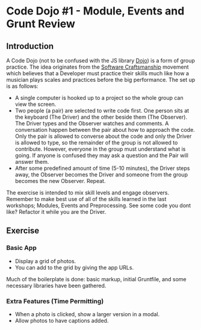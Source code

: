 Code Dojo #1 - Module, Events and Grunt Review
==============================================

Introduction
------------

A Code Dojo (not to be confused with the JS library [Dojo](http://dojotoolkit.org/)) is a form of group practice. The idea originates from the [Software Craftsmanship](http://cleancoder.posterous.com/software-craftsmanship-things-wars-commandmen) movement which believes that a Developer must practice their skills much like how a musician plays scales and practices before the big performance. The set up is as follows:

* A single computer is hooked up to a project so the whole group can view the screen.
* Two people (a pair) are selected to write code first. One person sits at the keyboard (The Driver) and the other beside them (The Observer). The Driver types and the Observer watches and comments. A conversation happen between the pair about how to approach the code. Only the pair is allowed to converse about the code and only the Driver is allowed to type, so the remainder of the group is not allowed to contribute. However, everyone in the group must understand what is going. If anyone is confused they may ask a question and the Pair will answer them.
* After some predefined amount of time (5-10 minutes), the Driver steps away, the Observer becomes the Driver and someone from the group becomes the new Observer. Repeat.

The exercise is intended to mix skill levels and engage observers. Remember to make best use of all of the skills learned in the last workshops; Modules, Events and Preprocessing. See some code you dont like? Refactor it while you are the Driver.

Exercise
--------

### Basic App

* Display a grid of photos. 
* You can add to the grid by giving the app URLs. 

Much of the boilerplate is done: basic markup, initial Gruntfile, and some necessary libraries have been gathered.

### Extra Features (Time Permitting)

* When a photo is clicked, show a larger version in a modal.
* Allow photos to have captions added.
